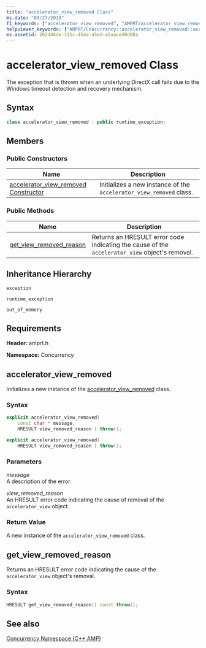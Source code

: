 ```yaml
---
title: "accelerator_view_removed Class"
ms.date: "03/27/2019"
f1_keywords: ["accelerator_view_removed", "AMPRT/accelerator_view_removed", "AMPRT/Concurrency::accelerator_view_removed::accelerator_view_removed", "AMPRT/Concurrency::accelerator_view_removed::get_view_removed_reason"]
helpviewer_keywords: ["AMPRT/Concurrency::accelerator_view_removed::accelerator_view_removed Class"]
ms.assetid: 262446de-311c-454e-a5ed-e2aaced0d88a
---
```

# accelerator_view_removed Class

The exception that is thrown when an underlying DirectX call fails due to the Windows timeout detection and recovery mechanism.

## Syntax

```cpp
class accelerator_view_removed : public runtime_exception;
```

## Members

### Public Constructors

|Name|Description|
|----------|-----------------|
|[accelerator_view_removed Constructor](#ctor)|Initializes a new instance of the `accelerator_view_removed` class.|

### Public Methods

|Name|Description|
|----------|-----------------|
|[get_view_removed_reason](#get_view_removed_reason)|Returns an HRESULT error code indicating the cause of the `accelerator_view` object's removal.|

## Inheritance Hierarchy

`exception`

`runtime_exception`

`out_of_memory`

## Requirements

**Header:** amprt.h

**Namespace:** Concurrency

## <a name="ctor"></a> accelerator_view_removed

Initializes a new instance of the [accelerator_view_removed](accelerator-view-removed-class.md) class.

### Syntax

```cpp
explicit accelerator_view_removed(
    const char * message,
    HRESULT view_removed_reason ) throw();

explicit accelerator_view_removed(
    HRESULT view_removed_reason ) throw();
```

### Parameters

*message*<br/>
A description of the error.

*view_removed_reason*<br/>
An HRESULT error code indicating the cause of removal of the `accelerator_view` object.

### Return Value

A new instance of the `accelerator_view_removed` class.

## <a name="get_view_removed_reason"></a> get_view_removed_reason

Returns an HRESULT error code indicating the cause of the `accelerator_view` object's removal.

### Syntax

```cpp
HRESULT get_view_removed_reason() const throw();
```

## See also

[Concurrency Namespace (C++ AMP)](concurrency-namespace-cpp-amp.md)
